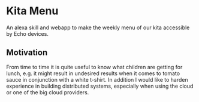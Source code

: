 # Kita Menu
An alexa skill and webapp to make the weekly menu of our kita accessible by Echo devices.

## Motivation
From time to time it is quite useful to know what children are getting for lunch, e.g. it might result in undesired results when it comes to tomato sauce in conjunction with a white t-shirt.
In addition I would like to harden experience in building distributed systems, especially when using the cloud or one of the big cloud providers.

